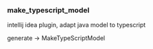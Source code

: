 ### make_typescript_model
intellij idea plugin, adapt java model to typescript


generate -> MakeTypeScriptModel

